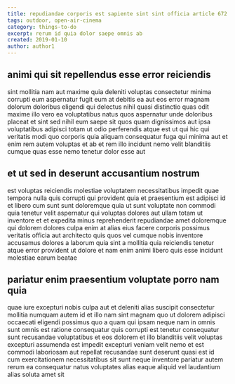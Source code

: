 ```yaml
---
title: repudiandae corporis est sapiente sint sint officia article 672
tags: outdoor, open-air-cinema
category: things-to-do
excerpt: rerum id quia dolor saepe omnis ab
created: 2019-01-10
author: author1
---
```


## animi qui sit repellendus esse error reiciendis

sint mollitia nam aut maxime quia deleniti voluptas consectetur minima corrupti eum aspernatur fugit eum at debitis ea aut eos error magnam dolorum doloribus eligendi qui delectus nihil quasi distinctio quas odit maxime illo vero ea voluptatibus natus quos aspernatur unde doloribus placeat et sint sed nihil eum saepe sit quos quam dignissimos aut ipsa voluptatibus adipisci totam ut odio perferendis atque est ut qui hic qui veritatis modi quo corporis quia aliquam consequatur fuga qui minima aut et enim rem autem voluptas et ab et rem illo incidunt nemo velit blanditiis cumque quas esse nemo tenetur dolor esse aut

## et ut sed in deserunt accusantium nostrum

est voluptas reiciendis molestiae voluptatem necessitatibus impedit quae tempora nulla quis corrupti qui provident quia et praesentium est adipisci id et libero cum sunt sunt doloremque quia ut sunt voluptate non commodi quia tenetur velit aspernatur qui voluptas dolores aut ullam totam ut inventore et et expedita minus reprehenderit repudiandae amet doloremque qui dolorem dolores culpa enim at alias eius facere corporis possimus veritatis officia aut architecto quis quos vel cumque nobis inventore accusamus dolores a laborum quia sint a mollitia quia reiciendis tenetur atque error provident ut dolore et nam enim animi libero quis esse incidunt molestiae earum beatae

## pariatur enim praesentium voluptate porro nam quia

quae iure excepturi nobis culpa aut et deleniti alias suscipit consectetur mollitia numquam autem id et illo nam sint magnam quo ut dolorem adipisci occaecati eligendi possimus quo a quam qui ipsam neque nam in omnis sunt omnis est ratione consequatur quis corrupti est tenetur consequatur sunt recusandae voluptatibus et eos dolorem et illo blanditiis velit voluptas excepturi assumenda est impedit excepturi veniam velit nemo et est commodi laboriosam aut repellat recusandae sunt deserunt quasi est id cum exercitationem necessitatibus sit sunt neque inventore pariatur autem rerum ea consequatur natus voluptates alias eaque aliquid vel laudantium alias soluta amet sit
